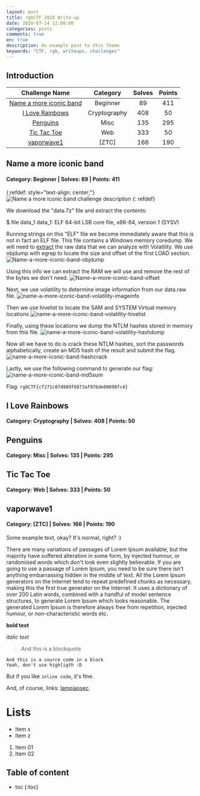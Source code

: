 ```yaml
---
layout: post
title: rgbCTF 2020 Write-up
date: 2020-07-14 12:00:00
categories: posts
comments: true
en: true
description: An example post to this theme
keywords: "CTF, rgb, writeups, challenges"
---
```


## Introduction

| Challenge Name | Category | Solves | Points |
|:--------------:|:--------:|:------:|:------:|
|[Name a more iconic band](#name-a-more-iconic-band) | Beginner | 89 | 411 |
|[I Love Rainbows](#i-love-rainbows) | Cryptography | 408 | 50 |
|[Penguins](#penguins) | Misc | 135 | 295 |
|[Tic Tac Toe](#tic-tac-toe) | Web | 333 | 50 |
|[vaporwave1](#vaporwave1) | [ZTC] | 166 | 190 |

## Name a more iconic band
#### Category: Beginner | Solves: 89 | Points: 411

{:refdef: style="text-align: center;"}
![Name a more iconic band challenge description](https://i.imgur.com/zwX6zYQ.png)
{: refdef}

We download the "data.7z" file and extract the contents:

$ file data_1
data_1: ELF 64-bit LSB core file, x86-64, version 1 (SYSV)

Running strings on this "ELF" file we become immediately aware that this is not in fact an ELF file.
This file contains a Windows memory coredump.
We will need to [extract](https://www.andreafortuna.org/2017/06/23/how-to-extract-a-ram-dump-from-a-running-virtualbox-machine/) the raw data that we can analyze with Volatility.
We use objdump with egrep to locate the size and offset of the first LOAD section.
![Name-a-more-iconic-band-objdump](https://i.imgur.com/Oe15Iz5.png)

Using this info we can extract the RAM we will use and remove the rest of the bytes we don't need.
![Name-a-more-iconic-band-offset](https://i.imgur.com/t1lI2o6.png)

Next, we use volatility to determine image information from our data.raw file.
![name-a-more-iconic-band-volatility-imageinfo](https://i.imgur.com/QmICVDb.png)

Then we use hivelist to locate the SAM and SYSTEM Virtual memory locations
![name-a-more-iconic-band-volatility-hivelist](https://i.imgur.com/mBJQKBS.png)

Finally, using these locations we dump the NTLM hashes stored in memory from this file.
![name-a-more-iconic-band-volatility-hashdump](https://i.imgur.com/wAEbuNk.png)

Now all we have to do is crack these NTLM hashes, sort the passwords alphabetically, create an MD5 hash of the result and submit the flag.
![name-a-more-iconic-band-hashcrack](https://i.imgur.com/wVy4YPf.png)

Lastly, we use the following command to generate our flag:
![name-a-more-iconic-band-md5sum](https://i.imgur.com/XGKds6x.png)

Flag: `rgbCTF{cf271c074989f6073af976de00098fc4}`

## I Love Rainbows

#### Category: Cryptography | Solves: 408 | Points: 50

## Penguins

#### Category: Misc | Solves: 135 | Points: 295

## Tic Tac Toe

#### Category: Web | Solves: 333 | Points: 50

## vaporwave1

#### Category: [ZTC] | Solves: 166 | Points: 190

Some example text, okay? It's normal, right? :)

There are many variations of passages of Lorem Ipsum available, but the majority have suffered alteration in some form, by injected humour, or randomised words which don't look even slightly believable. If you are going to use a passage of Lorem Ipsum, you need to be sure there isn't anything embarrassing hidden in the middle of text. All the Lorem Ipsum generators on the Internet tend to repeat predefined chunks as necessary, making this the first true generator on the Internet. It uses a dictionary of over 200 Latin words, combined with a handful of model sentence structures, to generate Lorem Ipsum which looks reasonable. The generated Lorem Ipsum is therefore always free from repetition, injected humour, or non-characteristic words etc.

**bold text**

*italic text*

> And this is a blockquote

~~~
And this is a source code in a block
Yeah, don't use highligth :D
~~~

But if you like `inline code`, it's fine.

And, of course, links: [lampiaosec].

# Lists

* Item x
* Item z

1. Item 01
2. Item 02

## Table of content

* toc
{:toc}


[lampiaosec]: https://lampiaosec.github.io
